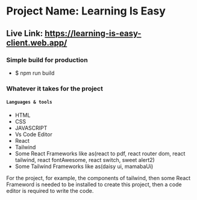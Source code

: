# Project Name: Learning Is Easy
## Live Link: https://learning-is-easy-client.web.app/

### Simple build for production
* $ npm run build

### Whatever it takes for the project
#### `Languages & tools`
* HTML
* CSS
* JAVASCRIPT
* Vs Code Editor
* React
* Tailwind
* Some React Frameworks like as(react to pdf, react router dom, react tailwind, react fontAwesome, react switch, sweet alert2) 
* Some Tailwind Frameworks like as(daisy ui, mamabaUi)


For the project, for example, the components of tailwind, then some React Frameword is needed to be installed to create this project, then a code editor is required to write the code.














